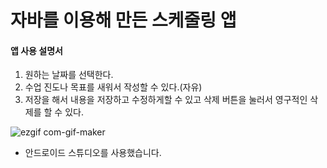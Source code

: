 # 자바를 이용해 만든 스케줄링 앱
#### 앱 사용 설명서
1. 원하는 날짜를 선택한다.
2. 수업 진도나 목표를 새워서 작성할 수 있다.(자유)
3. 저장을 해서 내용을 저장하고 수정하게할 수 있고 삭제 버튼을 눌러서 영구적인 삭제를 할 수 있다.



![ezgif com-gif-maker](https://user-images.githubusercontent.com/68891494/101146415-4fe27900-365e-11eb-8a67-b536e88ca680.gif)

- 안드로이드 스튜디오를 사용했습니다.
